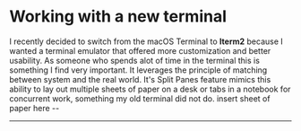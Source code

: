 # Working with a new terminal

I recently decided to switch from the macOS Terminal to **Iterm2** because I wanted a terminal emulator that offered more customization and better usability. As someone who spends alot of time in the terminal this is something I find very important. It leverages the principle of matching between system and the real world. It's Split Panes feature mimics this ability to lay out multiple sheets of paper on a desk or tabs in a notebook for concurrent work, something my old terminal did not do. 
insert sheet of paper here --

--------------------

